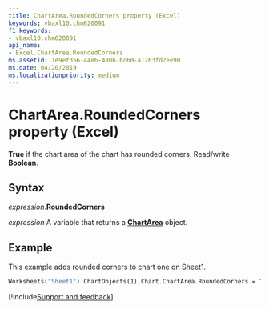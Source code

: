 ```yaml
---
title: ChartArea.RoundedCorners property (Excel)
keywords: vbaxl10.chm620091
f1_keywords:
- vbaxl10.chm620091
api_name:
- Excel.ChartArea.RoundedCorners
ms.assetid: 1e9ef356-44e6-480b-bc60-a1263fd2ee90
ms.date: 04/20/2019
ms.localizationpriority: medium
---
```



# ChartArea.RoundedCorners property (Excel)

**True** if the chart area of the chart has rounded corners. Read/write **Boolean**.


## Syntax

_expression_.**RoundedCorners**

_expression_ A variable that returns a **[ChartArea](Excel.ChartArea(object).md)** object.


## Example

This example adds rounded corners to chart one on Sheet1.

```vb
Worksheets("Sheet1").ChartObjects(1).Chart.ChartArea.RoundedCorners = True

```




[!include[Support and feedback](~/includes/feedback-boilerplate.md)]